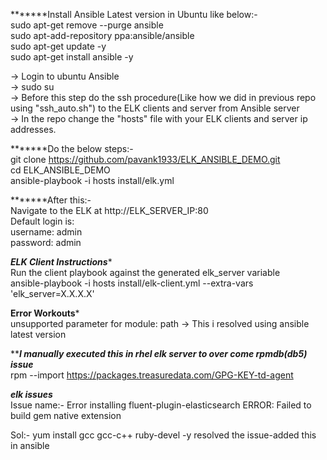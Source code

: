 
*******Install Ansible Latest version in Ubuntu like below:-    <br/>
sudo apt-get remove --purge ansible         <br/>
sudo apt-add-repository ppa:ansible/ansible  <br/>
sudo apt-get update -y                  <br/>
sudo apt-get install ansible -y    <br/>


-> Login to ubuntu Ansible   <br/>
-> sudo su    <br/>
-> Before this step do the ssh procedure(Like how we did in previous repo using "ssh_auto.sh") to the ELK clients and server from Ansible server <br/>
-> In the repo change the "hosts" file with your ELK clients and server ip addresses. <br/>

*******Do the below steps:- <br/>
git clone https://github.com/pavank1933/ELK_ANSIBLE_DEMO.git  <br/>
cd ELK_ANSIBLE_DEMO  <br/>
ansible-playbook -i hosts install/elk.yml <br/>

*******After this:-  <br/>
Navigate to the ELK at http://ELK_SERVER_IP:80  <br/>
Default login is: <br/>
username: admin <br/>
password: admin <br/>



*****ELK Client Instructions****** <br/>
Run the client playbook against the generated elk_server variable <br/>
ansible-playbook -i hosts install/elk-client.yml --extra-vars 'elk_server=X.X.X.X' <br/>




******Error Workouts*******  <br/>
unsupported parameter for module: path    -> This i resolved using ansible latest version <br/>


*****I manually executed this in rhel elk server to over come rpmdb(db5) issue*** <br/> 
rpm --import https://packages.treasuredata.com/GPG-KEY-td-agent <br/>
 
 
*****elk issues***** <br/>
Issue name:- Error installing fluent-plugin-elasticsearch ERROR: Failed to build gem native extension <br/>

Sol:- yum install gcc gcc-c++ ruby-devel -y resolved the issue-added this in ansible  <br/>